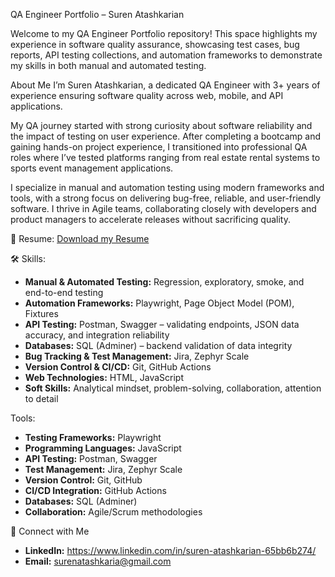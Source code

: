 QA Engineer Portfolio – Suren Atashkarian

Welcome to my QA Engineer Portfolio repository!
This space highlights my experience in software quality assurance, showcasing test cases, bug reports, API testing collections, and automation frameworks to demonstrate my skills in both manual and automated testing.

About Me
I’m Suren Atashkarian, a dedicated QA Engineer with 3+ years of experience ensuring software quality across web, mobile, and API applications.

My QA journey started with strong curiosity about software reliability and the impact of testing on user experience. After completing a bootcamp and gaining hands-on project experience, I transitioned into professional QA roles where I’ve tested platforms ranging from real estate rental systems to sports event management applications.

I specialize in manual and automation testing using modern frameworks and tools, with a strong focus on delivering bug-free, reliable, and user-friendly software. I thrive in Agile teams, collaborating closely with developers and product managers to accelerate releases without sacrificing quality.

📄 Resume:
 [Download my Resume](./Suren_Atashkarian_QA_Engineer.pdf)

🛠 Skills:

* **Manual & Automated Testing:** Regression, exploratory, smoke, and end-to-end testing
* **Automation Frameworks:** Playwright, Page Object Model (POM), Fixtures
* **API Testing:** Postman, Swagger – validating endpoints, JSON data accuracy, and integration reliability
* **Databases:** SQL (Adminer) – backend validation of data integrity
* **Bug Tracking & Test Management:** Jira, Zephyr Scale
* **Version Control & CI/CD:** Git, GitHub Actions
* **Web Technologies:** HTML, JavaScript
* **Soft Skills:** Analytical mindset, problem-solving, collaboration, attention to detail


Tools:

* **Testing Frameworks:** Playwright
* **Programming Languages:** JavaScript
* **API Testing:** Postman, Swagger
* **Test Management:** Jira, Zephyr Scale
* **Version Control:** Git, GitHub
* **CI/CD Integration:** GitHub Actions
* **Databases:** SQL (Adminer)
* **Collaboration:** Agile/Scrum methodologies


🤝 Connect with Me
* **LinkedIn:** https://www.linkedin.com/in/suren-atashkarian-65bb6b274/
* **Email:** [surenatashkaria@gmail.com](mailto:surenatashkaria@gmail.com)

